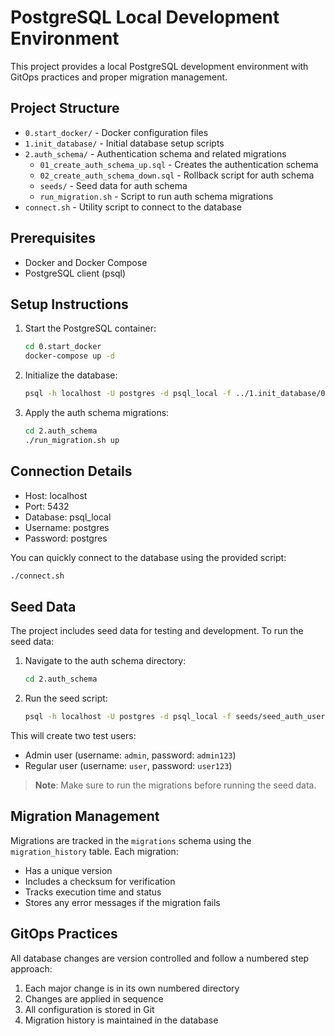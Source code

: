 # PostgreSQL Local Development Environment

This project provides a local PostgreSQL development environment with GitOps practices and proper migration management.

## Project Structure

- `0.start_docker/` - Docker configuration files
- `1.init_database/` - Initial database setup scripts
- `2.auth_schema/` - Authentication schema and related migrations
  - `01_create_auth_schema_up.sql` - Creates the authentication schema
  - `02_create_auth_schema_down.sql` - Rollback script for auth schema
  - `seeds/` - Seed data for auth schema
  - `run_migration.sh` - Script to run auth schema migrations
- `connect.sh` - Utility script to connect to the database

## Prerequisites

- Docker and Docker Compose
- PostgreSQL client (psql)

## Setup Instructions

1. Start the PostgreSQL container:

   ```bash
   cd 0.start_docker
   docker-compose up -d
   ```

2. Initialize the database:

   ```bash
   psql -h localhost -U postgres -d psql_local -f ../1.init_database/01_create_migrations_schema.sql
   ```

3. Apply the auth schema migrations:
   ```bash
   cd 2.auth_schema
   ./run_migration.sh up
   ```

## Connection Details

- Host: localhost
- Port: 5432
- Database: psql_local
- Username: postgres
- Password: postgres

You can quickly connect to the database using the provided script:

```bash
./connect.sh
```

## Seed Data

The project includes seed data for testing and development. To run the seed data:

1. Navigate to the auth schema directory:

   ```bash
   cd 2.auth_schema
   ```

2. Run the seed script:
   ```bash
   psql -h localhost -U postgres -d psql_local -f seeds/seed_auth_users.sql
   ```

This will create two test users:

- Admin user (username: `admin`, password: `admin123`)
- Regular user (username: `user`, password: `user123`)

> **Note**: Make sure to run the migrations before running the seed data.

## Migration Management

Migrations are tracked in the `migrations` schema using the `migration_history` table. Each migration:

- Has a unique version
- Includes a checksum for verification
- Tracks execution time and status
- Stores any error messages if the migration fails

## GitOps Practices

All database changes are version controlled and follow a numbered step approach:

1. Each major change is in its own numbered directory
2. Changes are applied in sequence
3. All configuration is stored in Git
4. Migration history is maintained in the database
